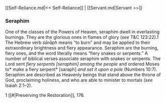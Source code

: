 [[Self-Reliance.md|<< Self-Reliance]]  |  [[Servant.md|Servant >>]]

### Seraphim
One of the classes of the Powers of Heaven, seraphim dwell in everlasting burnings. They are the glorious ones in flames of glory (*see* T&C 123:22).1 The Hebrew verb *śārāph* means “to burn” and may be applied to their extraordinary brightness and fiery appearance. Seraphim are the burning, fiery ones, and the word literally means “fiery snakes or serpents.” A number of biblical verses associate seraphim with snakes or serpents. The Lord sent *fiery serpents *[seraphim]* among the people* and ordered Moses to* make a fiery serpent* [saraph] *and set it upon a pole* (Numbers 10:7). Seraphim are described as Heavenly beings that stand above the throne of God, proclaiming holiness, and who are able to minister to mortals (*see* Isaiah 2:1–2).



1
[[#|Preserving the Restoration]], 176.
